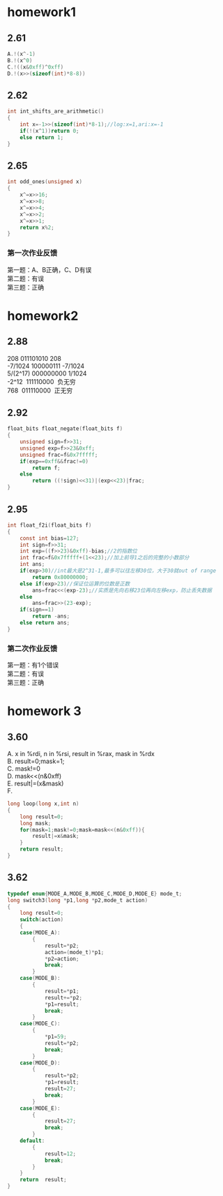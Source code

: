 # homework1
## 2.61
```C
A.!(x^-1)
B.!(x^0)
C.!((x&0xff)^0xff)
D.!(x>>(sizeof(int)*8-8))
```
## 2.62
```C
int int_shifts_are_arithmetic()
{
	int x=-1>>(sizeof(int)*8-1);//log:x=1,ari:x=-1
	if(!(x^1))return 0;
	else return 1;
}
```
## 2.65
```C
int odd_ones(unsigned x)
{
	x^=x>>16;
	x^=x>>8;
	x^=x>>4;
	x^=x>>2;
	x^=x>>1;
	return x%2;
}
```
### 第一次作业反馈

第一题：A、B正确，C、D有误  
第二题：有误  
第三题：正确  


# homework2
## 2.88
208  011101010 208 <br>
-7/1024  100000111  -7/1024 <br>
5/(2^17)  000000000  1/1024  <br>
-2^12  111110000  负无穷  <br>
768  011110000  正无穷  <br>

## 2.92
```C
float_bits float_negate(float_bits f)
{
	unsigned sign=f>>31;
	unsigned exp=f>>23&0xff;
	unsigned frac=f&0x7fffff;
	if(exp==0xff&&frac!=0)
		return f;
	else
		return ((!sign)<<31)|(exp<<23)|frac;
}
```
## 2.95
```C
int float_f2i(float_bits f)
{
	const int bias=127;
	int sign=f>>31;
	int exp=((f>>23)&0xff)-bias;//2的指数位
	int frac=f&0x7fffff+(1<<23);//加上前导1之后的完整的小数部分
	int ans;
	if(exp>30)//int最大是2^31-1,最多可以往左移30位，大于30就out of range
		return 0x80000000;
	else if(exp>23)//保证位运算的位数是正数
		ans=frac<<(exp-23);//实质是先向右移23位再向左移exp，防止丢失数据
	else 
		ans=frac>>(23-exp);
	if(sign==1)
		return -ans;
	else return ans;
}
```
### 第二次作业反馈
 
第一题：有1个错误  
第二题：有误  
第三题：正确  
 
# homework 3
## 3.60
A. x in %rdi, n in %rsi, result in %rax, mask in %rdx <br>
B. result=0;mask=1;<br>
C. mask!=0 <br>
D. mask<<(n&0xff) <br>
E. result|=(x&mask) <br>
F.<br>
```C
long loop(long x,int n)
{
	long result=0;
	long mask;
	for(mask=1;mask!=0;mask=mask<<(n&0xff)){
		result|=x&mask;
	}
	return result;
}
```
## 3.62
```C
typedef enum{MODE_A,MODE_B,MODE_C,MODE_D,MODE_E} mode_t;
long switch3(long *p1,long *p2,mode_t action)
{
	long result=0;
	switch(action)
	{
	case(MODE_A):
		{
			result=*p2;
			action=(mode_t)*p1;
			*p2=action;
			break;
		}
	case(MODE_B):
		{
			result=*p1;
			result+=*p2;
			*p1=result;
			break;
		}
	case(MODE_C):
		{
			*p1=59;
			result=*p2;
			break;
		}
	case(MODE_D):
		{
			result=*p2;
			*p1=result;
			result=27;
			break;
		}
	case(MODE_E):
		{
			result=27;
			break;
		}
	default:
		{
			result=12;
			break;
		}
	}
	return  result;
}
```

